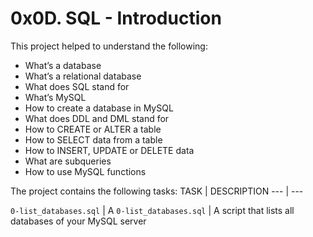 # 0x0D. SQL - Introduction

This project helped to understand the following:
- What’s a database
- What’s a relational database
- What does SQL stand for
- What’s MySQL
- How to create a database in MySQL
- What does DDL and DML stand for
- How to CREATE or ALTER a table
- How to SELECT data from a table
- How to INSERT, UPDATE or DELETE data
- What are subqueries
- How to use MySQL functions

The project contains the following tasks:
TASK | DESCRIPTION
--- | ---

`0-list_databases.sql` | A
`0-list_databases.sql` | A script that lists all databases of your MySQL server
